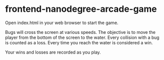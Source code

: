 frontend-nanodegree-arcade-game
===============================

Open index.html in your web browser to start the game.

Bugs will cross the screen at various speeds. The objective is to move the player from the bottom of the screen to the water. Every collision with a bug is counted as a loss. Every time you reach the water is considered a win.

Your wins and losses are recorded as you play.
